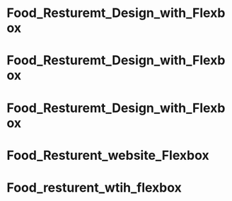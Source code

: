 # Food_Resturemt_Design_with_Flexbox
# Food_Resturemt_Design_with_Flexbox
# Food_Resturemt_Design_with_Flexbox
# Food_Resturent_website_Flexbox
# Food_resturent_wtih_flexbox
